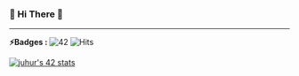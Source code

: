 ### 👋 Hi There 👋

---

**⚡️Badges :** ![42](https://badgen.net/badge/Born2Code/juhur/yellow?cache=86400&icon=https://meta.intra.42.fr/assets/42_logo-7dfc9110a5319a308863b96bda33cea995046d1731cebb735e41b16255106c12.svg) ![Hits](https://hits.seeyoufarm.com/api/count/incr/badge.svg?url=https%3A%2F%2Fgithub.com%2Fzhunhe)

[![juhur's 42 stats](https://badge42.herokuapp.com/api/stats/juhur?privacyEmail=true&darkmode=true)](https://github.com/JaeSeoKim/badge42)

